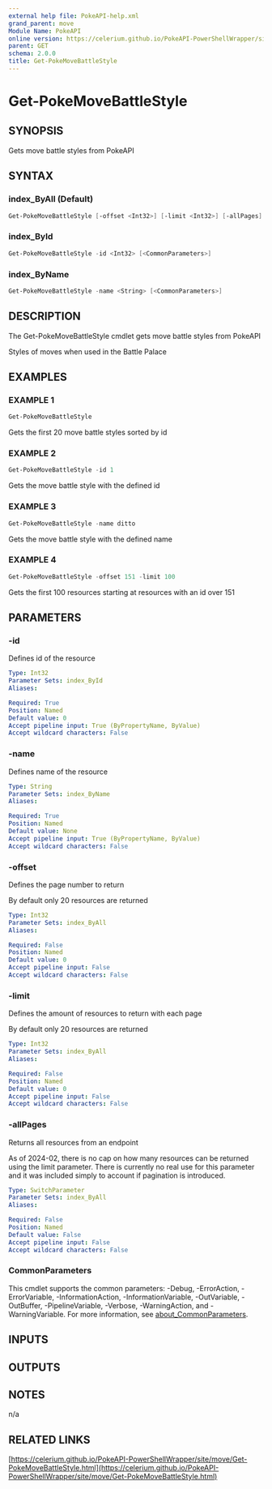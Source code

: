 ```yaml
---
external help file: PokeAPI-help.xml
grand_parent: move
Module Name: PokeAPI
online version: https://celerium.github.io/PokeAPI-PowerShellWrapper/site/move/Get-PokeMoveBattleStyle.html
parent: GET
schema: 2.0.0
title: Get-PokeMoveBattleStyle
---
```


# Get-PokeMoveBattleStyle

## SYNOPSIS
Gets move battle styles from PokeAPI

## SYNTAX

### index_ByAll (Default)
```powershell
Get-PokeMoveBattleStyle [-offset <Int32>] [-limit <Int32>] [-allPages] [<CommonParameters>]
```

### index_ById
```powershell
Get-PokeMoveBattleStyle -id <Int32> [<CommonParameters>]
```

### index_ByName
```powershell
Get-PokeMoveBattleStyle -name <String> [<CommonParameters>]
```

## DESCRIPTION
The Get-PokeMoveBattleStyle cmdlet gets move battle styles from PokeAPI

Styles of moves when used in the Battle Palace

## EXAMPLES

### EXAMPLE 1
```powershell
Get-PokeMoveBattleStyle
```

Gets the first 20 move battle styles sorted by id

### EXAMPLE 2
```powershell
Get-PokeMoveBattleStyle -id 1
```

Gets the move battle style with the defined id

### EXAMPLE 3
```powershell
Get-PokeMoveBattleStyle -name ditto
```

Gets the move battle style with the defined name

### EXAMPLE 4
```powershell
Get-PokeMoveBattleStyle -offset 151 -limit 100
```

Gets the first 100 resources starting at resources with
an id over 151

## PARAMETERS

### -id
Defines id of the resource

```yaml
Type: Int32
Parameter Sets: index_ById
Aliases:

Required: True
Position: Named
Default value: 0
Accept pipeline input: True (ByPropertyName, ByValue)
Accept wildcard characters: False
```

### -name
Defines name of the resource

```yaml
Type: String
Parameter Sets: index_ByName
Aliases:

Required: True
Position: Named
Default value: None
Accept pipeline input: True (ByPropertyName, ByValue)
Accept wildcard characters: False
```

### -offset
Defines the page number to return

By default only 20 resources are returned

```yaml
Type: Int32
Parameter Sets: index_ByAll
Aliases:

Required: False
Position: Named
Default value: 0
Accept pipeline input: False
Accept wildcard characters: False
```

### -limit
Defines the amount of resources to return with each page

By default only 20 resources are returned

```yaml
Type: Int32
Parameter Sets: index_ByAll
Aliases:

Required: False
Position: Named
Default value: 0
Accept pipeline input: False
Accept wildcard characters: False
```

### -allPages
Returns all resources from an endpoint

As of 2024-02, there is no cap on how many resources can be
returned using the limit parameter.
There is currently no real
use for this parameter and it was included simply to account if
pagination is introduced.

```yaml
Type: SwitchParameter
Parameter Sets: index_ByAll
Aliases:

Required: False
Position: Named
Default value: False
Accept pipeline input: False
Accept wildcard characters: False
```

### CommonParameters
This cmdlet supports the common parameters: -Debug, -ErrorAction, -ErrorVariable, -InformationAction, -InformationVariable, -OutVariable, -OutBuffer, -PipelineVariable, -Verbose, -WarningAction, and -WarningVariable. For more information, see [about_CommonParameters](http://go.microsoft.com/fwlink/?LinkID=113216).

## INPUTS

## OUTPUTS

## NOTES
n/a

## RELATED LINKS

[https://celerium.github.io/PokeAPI-PowerShellWrapper/site/move/Get-PokeMoveBattleStyle.html](https://celerium.github.io/PokeAPI-PowerShellWrapper/site/move/Get-PokeMoveBattleStyle.html)

